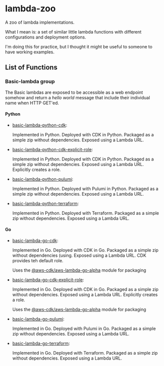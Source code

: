# lambda-zoo

A zoo of lambda implementations.

What I mean is: a set of similar little lambda functions with different
configurations and deployment options.

I'm doing this for practice, but I thought it might be useful to someone 
to have working examples.

## List of Functions
### Basic-lambda group

The Basic lambdas are exposed to be accessible as a web endpoint somehow
and return a _hello world_ message that include their individual name
when HTTP GET'ed.

#### Python

  * [basic-lambda-python-cdk](basiclambda/python/basic-lambda-python-cdk): 

    Implemented in Python. Deployed with CDK in Python. Packaged as a simple zip without dependencies.
    Exposed using a Lambda URL.

  * [basic-lambda-python-cdk-explicit-role](basiclambda/python/basic-lambda-python-cdk-explicit-role): 

    Implemented in Python. Deployed with CDK in Python. Packaged as a simple zip without dependencies.
    Exposed using a Lambda URL. Explicitly creates a role.

  * [basic-lambda-python-pulumi](basiclambda/python/basic-lambda-python-pulumi): 

    Implemented in Python. Deployed with Pulumi in Python. Packaged as a simple zip without dependencies.
    Exposed using a Lambda URL.

  * [basic-lambda-python-terraform](basiclambda/python/basic-lambda-python-terraform): 

    Implemented in Python. Deployed with Terraform. Packaged as a simple zip without dependencies.
    Exposed using a Lambda URL.

#### Go

* [basic-lambda-go-cdk](basiclambda/go/basic-lambda-go-cdk):

  Implemented in Go. Deployed with CDK in Go. Packaged as a simple zip without dependencies (using.
  Exposed using a Lambda URL. CDK provides teh default role.

  Uses the [@aws-cdk/aws-lambda-go-alpha](https://docs.aws.amazon.com/cdk/api/v2/docs/aws-lambda-go-alpha-readme.html) module for packaging

* [basic-lambda-go-cdk-explicit-role](basiclambda/go/basic-lambda-go-cdk-explicit-role):

  Implemented in Go. Deployed with CDK in Go. Packaged as a simple zip without dependencies.
  Exposed using a Lambda URL. Explicitly creates a role.

  Uses the [@aws-cdk/aws-lambda-go-alpha](https://docs.aws.amazon.com/cdk/api/v2/docs/aws-lambda-go-alpha-readme.html) module for packaging

* [basic-lambda-go-pulumi](basiclambda/go/basic-lambda-go-pulumi):

  Implemented in Go. Deployed with Pulumi in Go. Packaged as a simple zip without dependencies.
  Exposed using a Lambda URL.

* [basic-lambda-go-terraform](basiclambda/go/basic-lambda-go-terraform):

  Implemented in Go. Deployed with Terraform. Packaged as a simple zip without dependencies.
  Exposed using a Lambda URL.
